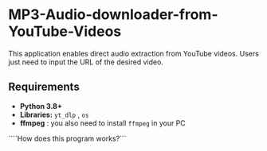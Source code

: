 # MP3-Audio-downloader-from-YouTube-Videos
This application enables direct audio extraction from YouTube videos. Users just need to input the URL of the desired video.



## Requirements

- **Python 3.8+**
- **Libraries:** `yt_dlp` , `os`
- **ffmpeg** : you also need to install `ffmpeg` in your PC




 ````How does this program works?```
 


